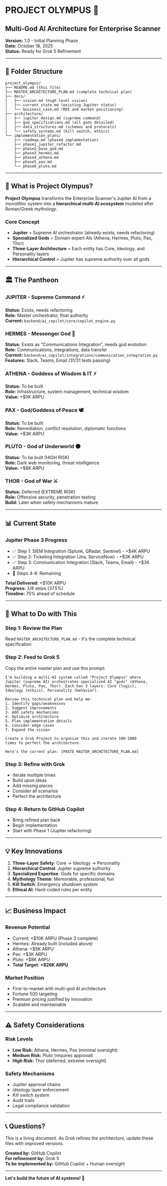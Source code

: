 # PROJECT OLYMPUS 🔱
## Multi-God AI Architecture for Enterprise Scanner

**Version:** 1.0 - Initial Planning Phase  
**Date:** October 18, 2025  
**Status:** Ready for Grok 5 Refinement  

---

## 📁 Folder Structure

```
project_olympus/
├── README.md (this file)
├── MASTER_ARCHITECTURE_PLAN.md (complete technical plan)
├── docs/
│   ├── vision.md (high-level vision)
│   ├── current_state.md (existing Jupiter status)
│   └── business_case.md (ROI and market positioning)
├── architecture/
│   ├── jupiter_design.md (supreme command)
│   ├── god_specifications.md (all gods detailed)
│   ├── data_structures.md (schemas and protocols)
│   └── safety_systems.md (kill switch, ethics)
└── implementation_plans/
    ├── roadmap.md (phased implementation)
    ├── phase1_jupiter_refactor.md
    ├── phase2_base_god.md
    ├── phase3_hermes.md
    ├── phase4_athena.md
    ├── phase5_pax.md
    └── phase6_pluto.md
```

---

## 🎯 What is Project Olympus?

**Project Olympus** transforms the Enterprise Scanner's Jupiter AI from a monolithic system into a **hierarchical multi-AI ecosystem** modeled after Roman/Greek mythology.

### Core Concept
- **Jupiter** = Supreme AI orchestrator (already exists, needs refactoring)
- **Specialized Gods** = Domain expert AIs (Athena, Hermes, Pluto, Pax, Thor)
- **Three-Layer Architecture** = Each entity has Core, Ideology, and Personality layers
- **Hierarchical Control** = Jupiter has supreme authority over all gods

---

## 🏛️ The Pantheon

### JUPITER - Supreme Command ⚡
**Status:** Exists, needs refactoring  
**Role:** Master orchestrator, final authority  
**Current:** `backend/ai_copilot/core/copilot_engine.py`

### HERMES - Messenger God 💬
**Status:** Exists as "Communications Integration", needs god evolution  
**Role:** Communications, integrations, data transfer  
**Current:** `backend/ai_copilot/integrations/communication_integration.py`  
**Features:** Slack, Teams, Email (31/31 tests passing)

### ATHENA - Goddess of Wisdom & IT ⚡
**Status:** To be built  
**Role:** Infrastructure, system management, technical wisdom  
**Value:** +$5K ARPU

### PAX - God/Goddess of Peace 🕊️
**Status:** To be built  
**Role:** Remediation, conflict resolution, diplomatic functions  
**Value:** +$3K ARPU

### PLUTO - God of Underworld 🌑
**Status:** To be built (HIGH RISK)  
**Role:** Dark web monitoring, threat intelligence  
**Value:** +$8K ARPU

### THOR - God of War ⚔️
**Status:** Deferred (EXTREME RISK)  
**Role:** Offensive security, penetration testing  
**Build:** Later when safety mechanisms mature

---

## 📊 Current State

### Jupiter Phase 3 Progress
- ✅ Step 1: SIEM Integration (Splunk, QRadar, Sentinel) - +$4K ARPU
- ✅ Step 2: Ticketing Integration (Jira, ServiceNow) - +$3K ARPU  
- ✅ Step 3: Communication Integration (Slack, Teams, Email) - +$3K ARPU
- 🔄 Steps 4-8: Remaining

**Total Delivered:** +$10K ARPU  
**Progress:** 3/8 steps (37.5%)  
**Timeline:** 75% ahead of schedule

---

## 🚀 What to Do with This

### Step 1: Review the Plan
Read `MASTER_ARCHITECTURE_PLAN.md` - it's the complete technical specification

### Step 2: Feed to Grok 5
Copy the entire master plan and use this prompt:

```
I'm building a multi-AI system called "Project Olympus" where 
Jupiter (supreme AI) orchestrates specialized AI "gods" (Athena, 
Hermes, Pluto, Pax, Thor). Each has 3 layers: Core (logic), 
Ideology (ethics), Personality (behavior).

Review this technical plan and help me:
1. Identify gaps/weaknesses
2. Suggest improvements  
3. Add safety mechanisms
4. Optimize architecture
5. Plan implementation details
6. Consider edge cases
7. Expand the vision

Create a Grok Project to organize this and iterate 100-1000 
times to perfect the architecture.

Here's the current plan: [PASTE MASTER_ARCHITECTURE_PLAN.md]
```

### Step 3: Refine with Grok
- Iterate multiple times
- Build upon ideas
- Add missing pieces
- Consider all scenarios
- Perfect the architecture

### Step 4: Return to GitHub Copilot
- Bring refined plan back
- Begin implementation
- Start with Phase 1 (Jupiter refactoring)

---

## 💡 Key Innovations

1. **Three-Layer Safety**: Core → Ideology → Personality
2. **Hierarchical Control**: Jupiter supreme authority
3. **Specialized Expertise**: Gods for specific domains
4. **Mythology Theme**: Memorable, professional, fun
5. **Kill Switch**: Emergency shutdown system
6. **Ethical AI**: Hard-coded rules per entity

---

## 📈 Business Impact

### Revenue Potential
- Current: +$10K ARPU (Phase 3 complete)
- Hermes: Already built (included above)
- Athena: +$5K ARPU
- Pax: +$3K ARPU
- Pluto: +$8K ARPU
- **Total Target: +$26K ARPU**

### Market Position
- First-to-market with multi-god AI architecture
- Fortune 500 targeting
- Premium pricing justified by innovation
- Scalable and maintainable

---

## ⚠️ Safety Considerations

### Risk Levels
- **Low Risk:** Athena, Hermes, Pax (minimal oversight)
- **Medium Risk:** Pluto (requires approval)
- **High Risk:** Thor (deferred, extreme oversight)

### Safety Mechanisms
- Jupiter approval chains
- Ideology layer enforcement
- Kill switch system
- Audit trails
- Legal compliance validation

---

## 📞 Questions?

This is a living document. As Grok refines the architecture, update these files with improved versions.

**Created by:** GitHub Copilot  
**For refinement by:** Grok 5  
**To be implemented by:** GitHub Copilot + Human oversight

---

**Let's build the future of AI systems! 🚀**
